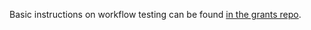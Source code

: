 Basic instructions on workflow testing can be found [in the grants repo](https://github.com/w3f/Grants-Program/blob/master/.github/workflows/README.md).
